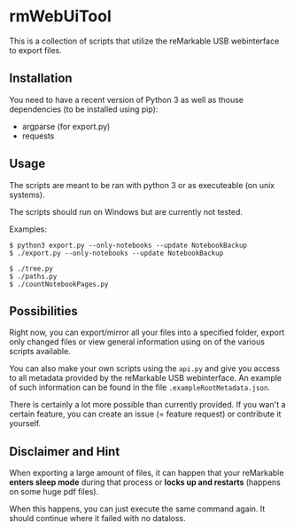 # rmWebUiTool

This is a collection of scripts that utilize the reMarkable USB webinterface to export files.


## Installation

You need to have a recent version of Python 3 as well as thouse dependencies (to be installed using pip):
- argparse (for export.py)
- requests


## Usage

The scripts are meant to be ran with python 3 or as executeable (on unix systems).

The scripts should run on Windows but are currently not tested.

Examples:
```
$ python3 export.py --only-notebooks --update NotebookBackup
$ ./export.py --only-notebooks --update NotebookBackup

$ ./tree.py
$ ./paths.py
$ ./countNotebookPages.py
```


## Possibilities

Right now, you can export/mirror all your files into a specified folder, export only changed files or view general information using on of the various scripts available.

You can also make your own scripts using the `api.py` and give you access to all metadata provided by the reMarkable USB webinterface. An example of such information can be found in the file `.exampleRootMetadata.json`.

There is certainly a lot more possible than currently provided.
If you wan't a certain feature, you can create an issue (= feature request) or contribute it yourself.


## Disclaimer and Hint

When exporting a large amount of files, it can happen that your reMarkable **enters sleep mode** during that process or **locks up and restarts** (happens on some huge pdf files).

When this happens, you can just execute the same command again. It should continue where it failed with no dataloss.